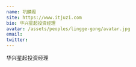 ```yaml
---
name: 巩麟阁
site: https://www.itjuzi.com
bio: 华兴星起投资经理
avatar: /assets/peoples/lingge-gong/avatar.jpg
email: 
twitter: 
---
```

华兴星起投资经理
